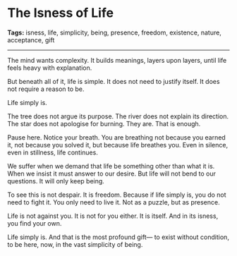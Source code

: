 # The Isness of Life

**Tags:** isness, life, simplicity, being, presence, freedom, existence, nature, acceptance, gift

---

The mind wants complexity.
It builds meanings,
layers upon layers,
until life feels heavy with explanation.

But beneath all of it,
life is simple.
It does not need to justify itself.
It does not require a reason to be.

Life simply is.

The tree does not argue its purpose.
The river does not explain its direction.
The star does not apologise for burning.
They are.
That is enough.

Pause here.
Notice your breath.
You are breathing not because you earned it,
not because you solved it,
but because life breathes you.
Even in silence,
even in stillness,
life continues.

We suffer when we demand that life
be something other than what it is.
When we insist it must answer to our desire.
But life will not bend to our questions.
It will only keep being.

To see this is not despair.
It is freedom.
Because if life simply is,
you do not need to fight it.
You only need to live it.
Not as a puzzle,
but as presence.

Life is not against you.
It is not for you either.
It is itself.
And in its isness,
you find your own.

Life simply is.
And that is the most profound gift—
to exist without condition,
to be here,
now,
in the vast simplicity of being.


